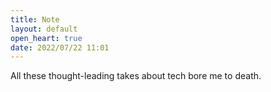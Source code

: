 ```yaml
---
title: Note
layout: default
open_heart: true
date: 2022/07/22 11:01
---
```


All these thought-leading takes about tech bore me to death.
